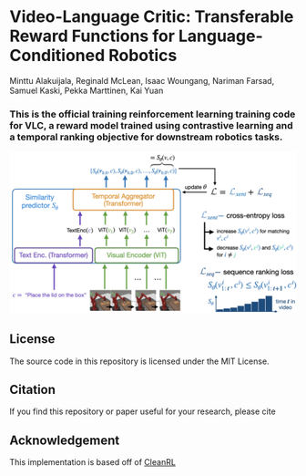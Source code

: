 # Video-Language Critic: Transferable Reward Functions for Language-Conditioned Robotics 

Minttu Alakuijala, Reginald McLean, Isaac Woungang, Nariman Farsad, Samuel Kaski, Pekka Marttinen, Kai Yuan

### This is the official training reinforcement learning training code for VLC, a reward model trained using contrastive learning and a temporal ranking objective for downstream robotics tasks.

<img src='assets/VLC_overview_v2.001.png'>



## License
The source code in this repository is licensed under the MIT License.

## Citation
If you find this repository or paper useful for your research, please cite

## Acknowledgement
This implementation is based off of [CleanRL](https://github.com/vwxyzjn/cleanrl)

